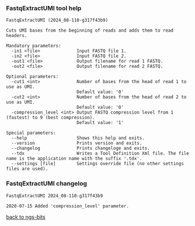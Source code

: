 ### FastqExtractUMI tool help
	FastqExtractUMI (2024_08-110-g317f43b9)
	
	Cuts UMI bases from the beginning of reads and adds them to read headers.
	
	Mandatory parameters:
	  -in1 <file>              Input FASTQ file 1.
	  -in2 <file>              Input FASTQ file 2.
	  -out1 <file>             Output filename for read 1 FASTQ.
	  -out2 <file>             Output filename for read 2 FASTQ.
	
	Optional parameters:
	  -cut1 <int>              Number of bases from the head of read 1 to use as UMI.
	                           Default value: '0'
	  -cut2 <int>              Number of bases from the head of read 2 to use as UMI.
	                           Default value: '0'
	  -compression_level <int> Output FASTQ compression level from 1 (fastest) to 9 (best compression).
	                           Default value: '1'
	
	Special parameters:
	  --help                   Shows this help and exits.
	  --version                Prints version and exits.
	  --changelog              Prints changeloge and exits.
	  --tdx                    Writes a Tool Definition Xml file. The file name is the application name with the suffix '.tdx'.
	  --settings [file]        Settings override file (no other settings files are used).
	
### FastqExtractUMI changelog
	FastqExtractUMI 2024_08-110-g317f43b9
	
	2020-07-15 Added 'compression_level' parameter.
[back to ngs-bits](https://github.com/imgag/ngs-bits)